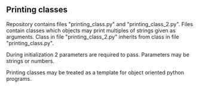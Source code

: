 ## Printing classes

Repository contains files "printing_class.py" and "printing_class_2.py". Files contain classes which objects may print multiples of strings given as arguments. Class in file "printing_class_2.py" inherits from class in file "printing_class.py".   

During initialization 2 parameters are required to pass. Parameters may be strings or numbers.

Printing classes may be treated as a template for object oriented python programs.

